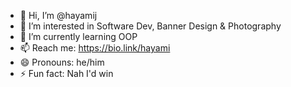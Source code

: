 - 👋 Hi, I’m @hayamij
- 👀 I’m interested in Software Dev, Banner Design & Photography
- 🌱 I’m currently learning OOP
- 📫 Reach me: https://bio.link/hayami
- 😄 Pronouns: he/him
- ⚡ Fun fact: Nah I'd win

<!---
hayamij/hayamij is a ✨ special ✨ repository because its `README.md` (this file) appears on your GitHub profile.
You can click the Preview link to take a look at your changes.
--->
